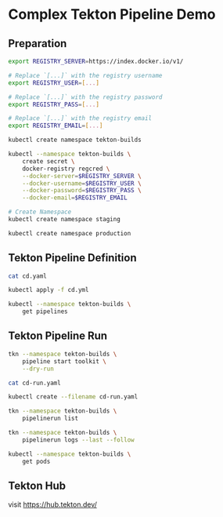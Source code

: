 # Complex Tekton Pipeline Demo

## Preparation

```bash
export REGISTRY_SERVER=https://index.docker.io/v1/

# Replace `[...]` with the registry username
export REGISTRY_USER=[...]

# Replace `[...]` with the registry password
export REGISTRY_PASS=[...]

# Replace `[...]` with the registry email
export REGISTRY_EMAIL=[...]

kubectl create namespace tekton-builds

kubectl --namespace tekton-builds \
    create secret \
    docker-registry regcred \
    --docker-server=$REGISTRY_SERVER \
    --docker-username=$REGISTRY_USER \
    --docker-password=$REGISTRY_PASS \
    --docker-email=$REGISTRY_EMAIL

# Create Namespace
kubectl create namespace staging

kubectl create namespace production
```

## Tekton Pipeline Definition

```bash
cat cd.yaml

kubectl apply -f cd.yml

kubectl --namespace tekton-builds \
    get pipelines
```

## Tekton Pipeline Run

```bash
tkn --namespace tekton-builds \
    pipeline start toolkit \
    --dry-run

cat cd-run.yaml

kubectl create --filename cd-run.yaml

tkn --namespace tekton-builds \
    pipelinerun list

tkn --namespace tekton-builds \
    pipelinerun logs --last --follow

kubectl --namespace tekton-builds \
    get pods
```

## Tekton Hub

visit https://hub.tekton.dev/
